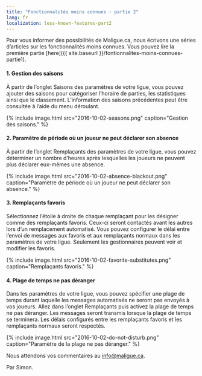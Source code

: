 ```yaml
---
title: "Fonctionnalités moins connues - partie 2"
lang: fr
localization: less-known-features-part2
---
```

Pour vous informer des possibilités de Maligue.ca, nous écrivons une séries d’articles sur les fonctionnalités moins connues. Vous pouvez lire la première partie [here]({{ site.baseurl }}/fontionnalites-moins-connues-partie1).

#### 1. Gestion des saisons

À partir de l’onglet Saisons des paramètres de votre ligue, vous pouvez ajouter des saisons pour catégoriser l’horaire de parties, les statistiques ainsi que le classement. L’information des saisons précédentes peut être consultée à l’aide du menu déroulant.

{% include image.html src="2016-10-02-seasons.png" caption="Gestion des saisons." %}

#### 2. Paramètre de période où un joueur ne peut déclarer son absence

À partir de l’onglet Remplaçants des paramètres de votre ligue, vous pouvez déterminer un nombre d’heures après lesquelles les joueurs ne peuvent plus déclarer eux-mêmes une absence.

{% include image.html src="2016-10-02-absence-blackout.png" caption="Paramètre de période où un joueur ne peut déclarer son absence." %}

#### 3. Remplaçants favoris

Sélectionnez l’étoile à droite de chaque remplaçant pour les désigner comme des remplaçants favoris. Ceux-ci seront contactés avant les autres lors d’un remplacement automatisé. Vous pouvez configurer le délai entre l’envoi de messages aux favoris et aux remplaçants normaux dans les paramètres de votre ligue. Seulement les gestionnaires peuvent voir et modifier les favoris. 

{% include image.html src="2016-10-02-favorite-substitutes.png" caption="Remplaçants favoris." %}

#### 4. Plage de temps ne pas déranger

Dans les paramètres de votre ligue, vous pouvez spécifier une plage de temps durant laquelle les messages automatisés ne seront pas envoyés à vos joueurs. Allez dans l’onglet Remplaçants puis activez la plage de temps ne pas déranger. Les messages seront transmis lorsque la plage de temps se terminera. Les délais configurés entre les remplaçants favoris et les remplaçants normaux seront respectés.

{% include image.html src="2016-10-02-do-not-disturb.png" caption="Paramètre de la plage ne pas déranger." %}

Nous attendons vos commentaires au [info@maligue.ca](mailto:info@maligue.ca).

Par Simon.
